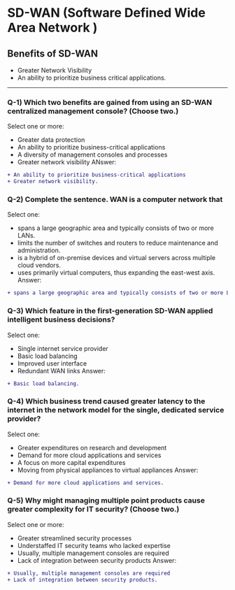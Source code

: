 # SD-WAN (Software Defined Wide Area Network )


## Benefits of SD-WAN
- Greater Network Visibility
- An ability to prioritize business critical applications.

- - -

### Q-1) Which two benefits are gained from using an SD-WAN centralized management console? (Choose two.)
Select one or more:
- Greater data protection
- An ability to prioritize business-critical applications
- A diversity of management consoles and processes
- Greater network visibility
ANswer:
```diff
+ An ability to prioritize business-critical applications
+ Greater network visibility.
```

### Q-2) Complete the sentence. WAN is a computer network that
Select one:
- spans a large geographic area and typically consists of two or more LANs.
- limits the number of switches and routers to reduce maintenance and administration.
- is a hybrid of on-premise devices and virtual servers across multiple cloud vendors.
- uses primarily virtual computers, thus expanding the east-west axis.
Answer:
```diff
+ spans a large geographic area and typically consists of two or more LANs.
```

### Q-3) Which feature in the first-generation SD-WAN applied intelligent business decisions?
Select one:
- Single internet service provider
- Basic load balancing
- Improved user interface
- Redundant WAN links
Answer:
```diff
+ Basic load balancing.
```

### Q-4) Which business trend caused greater latency to the internet in the network model for the single, dedicated service provider?
Select one:
- Greater expenditures on research and development
- Demand for more cloud applications and services
- A focus on more capital expenditures
- Moving from physical appliances to virtual appliances
Answer:
```diff
+ Demand for more cloud applications and services.
```

### Q-5) Why might managing multiple point products cause greater complexity for IT security? (Choose two.)
Select one or more:
- Greater streamlined security processes
- Understaffed IT security teams who lacked expertise
- Usually, multiple management consoles are required
- Lack of integration between security products
Answer:
```diff
+ Usually, multiple management consoles are required
+ Lack of integration between security products.
```
